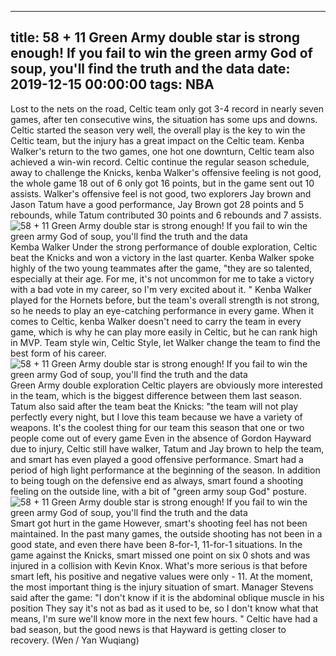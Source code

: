 
---
title: 58 + 11 Green Army double star is strong enough! If you fail to win the green army God of soup, you'll find the truth and the data
date: 2019-12-15 00:00:00
tags:  NBA
---
Lost to the nets on the road, Celtic team only got 3-4 record in nearly seven games, after ten consecutive wins, the situation has some ups and downs. Celtic started the season very well, the overall play is the key to win the Celtic team, but the injury has a great impact on the Celtic team. Kenba Walker's return to the two games, one hot one downturn, Celtic team also achieved a win-win record.
Celtic continue the regular season schedule, away to challenge the Knicks, kenba Walker's offensive feeling is not good, the whole game 18 out of 6 only got 16 points, but in the game sent out 10 assists. Walker's offensive feel is not good, two explorers Jay brown and Jason Tatum have a good performance, Jay Brown got 28 points and 5 rebounds, while Tatum contributed 30 points and 6 rebounds and 7 assists.
![58 + 11 Green Army double star is strong enough! If you fail to win the green army God of soup, you'll find the truth and the data](9609a9db7bb246efae6091f627394a33.jpg)
Kemba Walker 
Under the strong performance of double exploration, Celtic beat the Knicks and won a victory in the last quarter. Kenba Walker spoke highly of the two young teammates after the game, "they are so talented, especially at their age. For me, it's not uncommon for me to take a victory with a bad vote in my career, so I'm very excited about it. "
Kenba Walker played for the Hornets before, but the team's overall strength is not strong, so he needs to play an eye-catching performance in every game. When it comes to Celtic, kenba Walker doesn't need to carry the team in every game, which is why he can play more easily in Celtic, but he can rank high in MVP. Team style win, Celtic Style, let Walker change the team to find the best form of his career.
![58 + 11 Green Army double star is strong enough! If you fail to win the green army God of soup, you'll find the truth and the data](5a5bd177dc2a4504a84e99e45a9eea80.jpg)
Green Army double exploration
Celtic players are obviously more interested in the team, which is the biggest difference between them last season. Tatum also said after the team beat the Knicks: "the team will not play perfectly every night, but I love this team because we have a variety of weapons. It's the coolest thing for our team this season that one or two people come out of every game
Even in the absence of Gordon Hayward due to injury, Celtic still have walker, Tatum and Jay brown to help the team, and smart has even played a good offensive performance. Smart had a period of high light performance at the beginning of the season. In addition to being tough on the defensive end as always, smart found a shooting feeling on the outside line, with a bit of "green army soup God" posture.
![58 + 11 Green Army double star is strong enough! If you fail to win the green army God of soup, you'll find the truth and the data](9b48b4a3ca6f45d2bae4d2a8ab8032a9.jpg)
Smart got hurt in the game
However, smart's shooting feel has not been maintained. In the past many games, the outside shooting has not been in a good state, and even there have been 8-for-1, 11-for-1 situations. In the game against the Knicks, smart missed one point on six 0 shots and was injured in a collision with Kevin Knox. What's more serious is that before smart left, his positive and negative values were only - 11.
At the moment, the most important thing is the injury situation of smart. Manager Stevens said after the game: "I don't know if it is the abdominal oblique muscle in his position They say it's not as bad as it used to be, so I don't know what that means, I'm sure we'll know more in the next few hours. " Celtic have had a bad season, but the good news is that Hayward is getting closer to recovery.
(Wen / Yan Wuqiang)